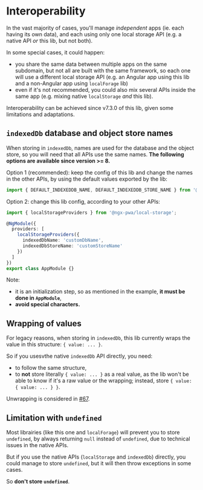 # Interoperability

In the vast majority of cases, you'll manage *independent* apps (ie. each having its own data),
and each using only one local storage API (e.g. a native API *or* this lib, but not both).

In some special cases, it could happen:
- you share the same data between multiple apps on the same subdomain,
but not all are built with the same framework, so each one will use a different local storage API
(e.g. an Angular app using this lib and a non-Angular app using `localForage` lib)
- even if it's not recommended, you could also mix several APIs inside the same app
(e.g. mixing native `localStorage` *and* this lib).

Interoperability can be achieved since v7.3.0 of this lib, given some limitations and adaptations.

## `indexedDb` database and object store names

When storing in `indexedDb`, names are used for the database and the object store,
so you will need that all APIs use the same names.
**The following options are available since version >= 8.**

Option 1 (recommended): keep the config of this lib and change the names in the other APIs,
by using the default values exported by the lib:

```typescript
import { DEFAULT_INDEXEDDB_NAME, DEFAULT_INDEXEDDB_STORE_NAME } from '@ngx-pwa/local-storage';
```

Option 2: change this lib config, according to your other APIs:

```typescript
import { localStorageProviders } from '@ngx-pwa/local-storage';

@NgModule({
  providers: [
    localStorageProviders({
      indexedDbName: 'customDbName',
      indexedDbStoreName: 'customStoreName'
    })
  ]
})
export class AppModule {}
```

Note:
- it is an initialization step, so as mentioned in the example, **it must be done in `AppModule`**,
- **avoid special characters.**

## Wrapping of values

For legacy reasons, when storing in `indexedDb`, this lib currently wraps the value in this structure: `{ value: ... }`.

So if you usesvthe native `indexedDb` API directly, you need:
- to follow the same structure,
- to **not** store literally `{ value: ... }` as a real value, as the lib won't be able to know
if it's a raw value or the wrapping; instead, store `{ value: { value: ... } }`.

Unwrapping is considered in [#67](https://github.com/cyrilletuzi/angular-async-local-storage/issues/67).

## Limitation with `undefined`

Most librairies (like this one and `localForage`) will prevent you to store `undefined`,
by always returning `null` instead of `undefined`, due to technical issues in the native APIs.

But if you use the native APIs (`localStorage` and `indexedDb`) directly,
you could manage to store `undefined`, but it will then throw exceptions in some cases.

So **don't store `undefined`**.
